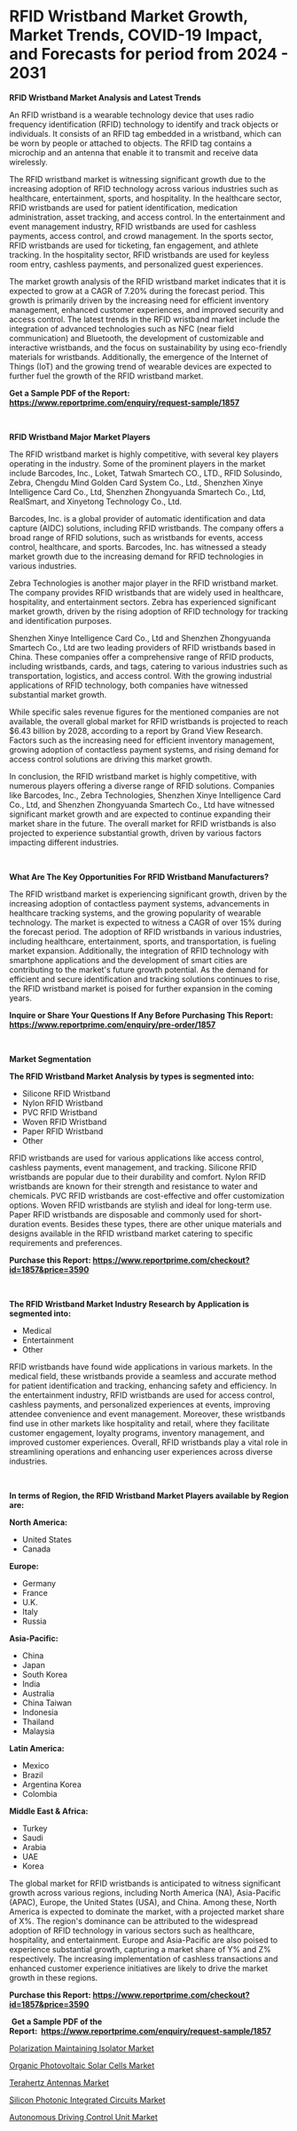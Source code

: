 <p><h1>RFID Wristband Market Growth, Market Trends, COVID-19 Impact, and Forecasts for period from 2024 - 2031</h1></p><p><strong>RFID Wristband Market Analysis and Latest Trends</strong></p>
<p><p>An RFID wristband is a wearable technology device that uses radio frequency identification (RFID) technology to identify and track objects or individuals. It consists of an RFID tag embedded in a wristband, which can be worn by people or attached to objects. The RFID tag contains a microchip and an antenna that enable it to transmit and receive data wirelessly.</p><p>The RFID wristband market is witnessing significant growth due to the increasing adoption of RFID technology across various industries such as healthcare, entertainment, sports, and hospitality. In the healthcare sector, RFID wristbands are used for patient identification, medication administration, asset tracking, and access control. In the entertainment and event management industry, RFID wristbands are used for cashless payments, access control, and crowd management. In the sports sector, RFID wristbands are used for ticketing, fan engagement, and athlete tracking. In the hospitality sector, RFID wristbands are used for keyless room entry, cashless payments, and personalized guest experiences.</p><p>The market growth analysis of the RFID wristband market indicates that it is expected to grow at a CAGR of 7.20% during the forecast period. This growth is primarily driven by the increasing need for efficient inventory management, enhanced customer experiences, and improved security and access control. The latest trends in the RFID wristband market include the integration of advanced technologies such as NFC (near field communication) and Bluetooth, the development of customizable and interactive wristbands, and the focus on sustainability by using eco-friendly materials for wristbands. Additionally, the emergence of the Internet of Things (IoT) and the growing trend of wearable devices are expected to further fuel the growth of the RFID wristband market.</p></p>
<p><strong>Get a Sample PDF of the Report:&nbsp; <a href="https://www.reportprime.com/enquiry/request-sample/1857">https://www.reportprime.com/enquiry/request-sample/1857</a></strong></p>
<p>&nbsp;</p>
<p><strong>RFID Wristband Major Market Players</strong></p>
<p><p>The RFID wristband market is highly competitive, with several key players operating in the industry. Some of the prominent players in the market include Barcodes, Inc., Loket, Tatwah Smartech CO., LTD., RFID Solusindo, Zebra, Chengdu Mind Golden Card System Co., Ltd., Shenzhen Xinye Intelligence Card Co., Ltd, Shenzhen Zhongyuanda Smartech Co., Ltd, RealSmart, and Xinyetong Technology Co., Ltd.</p><p>Barcodes, Inc. is a global provider of automatic identification and data capture (AIDC) solutions, including RFID wristbands. The company offers a broad range of RFID solutions, such as wristbands for events, access control, healthcare, and sports. Barcodes, Inc. has witnessed a steady market growth due to the increasing demand for RFID technologies in various industries.</p><p>Zebra Technologies is another major player in the RFID wristband market. The company provides RFID wristbands that are widely used in healthcare, hospitality, and entertainment sectors. Zebra has experienced significant market growth, driven by the rising adoption of RFID technology for tracking and identification purposes.</p><p>Shenzhen Xinye Intelligence Card Co., Ltd and Shenzhen Zhongyuanda Smartech Co., Ltd are two leading providers of RFID wristbands based in China. These companies offer a comprehensive range of RFID products, including wristbands, cards, and tags, catering to various industries such as transportation, logistics, and access control. With the growing industrial applications of RFID technology, both companies have witnessed substantial market growth.</p><p>While specific sales revenue figures for the mentioned companies are not available, the overall global market for RFID wristbands is projected to reach $6.43 billion by 2028, according to a report by Grand View Research. Factors such as the increasing need for efficient inventory management, growing adoption of contactless payment systems, and rising demand for access control solutions are driving this market growth.</p><p>In conclusion, the RFID wristband market is highly competitive, with numerous players offering a diverse range of RFID solutions. Companies like Barcodes, Inc., Zebra Technologies, Shenzhen Xinye Intelligence Card Co., Ltd, and Shenzhen Zhongyuanda Smartech Co., Ltd have witnessed significant market growth and are expected to continue expanding their market share in the future. The overall market for RFID wristbands is also projected to experience substantial growth, driven by various factors impacting different industries.</p></p>
<p>&nbsp;</p>
<p><strong>What Are The Key Opportunities For RFID Wristband Manufacturers?</strong></p>
<p><p>The RFID wristband market is experiencing significant growth, driven by the increasing adoption of contactless payment systems, advancements in healthcare tracking systems, and the growing popularity of wearable technology. The market is expected to witness a CAGR of over 15% during the forecast period. The adoption of RFID wristbands in various industries, including healthcare, entertainment, sports, and transportation, is fueling market expansion. Additionally, the integration of RFID technology with smartphone applications and the development of smart cities are contributing to the market's future growth potential. As the demand for efficient and secure identification and tracking solutions continues to rise, the RFID wristband market is poised for further expansion in the coming years.</p></p>
<p><strong>Inquire or Share Your Questions If Any Before Purchasing This Report: <a href="https://www.reportprime.com/enquiry/pre-order/1857">https://www.reportprime.com/enquiry/pre-order/1857</a></strong></p>
<p>&nbsp;</p>
<p><strong>Market Segmentation</strong></p>
<p><strong>The RFID Wristband Market Analysis by types is segmented into:</strong></p>
<p><ul><li>Silicone RFID Wristband</li><li>Nylon RFID Wristband</li><li>PVC RFID Wristband</li><li>Woven RFID Wristband</li><li>Paper RFID Wristband</li><li>Other</li></ul></p>
<p><p>RFID wristbands are used for various applications like access control, cashless payments, event management, and tracking. Silicone RFID wristbands are popular due to their durability and comfort. Nylon RFID wristbands are known for their strength and resistance to water and chemicals. PVC RFID wristbands are cost-effective and offer customization options. Woven RFID wristbands are stylish and ideal for long-term use. Paper RFID wristbands are disposable and commonly used for short-duration events. Besides these types, there are other unique materials and designs available in the RFID wristband market catering to specific requirements and preferences.</p></p>
<p><strong>Purchase this Report:&nbsp;<a href="https://www.reportprime.com/checkout?id=1857&price=3590">https://www.reportprime.com/checkout?id=1857&price=3590</a></strong></p>
<p>&nbsp;</p>
<p><strong>The RFID Wristband Market Industry Research by Application is segmented into:</strong></p>
<p><ul><li>Medical</li><li>Entertainment</li><li>Other</li></ul></p>
<p><p>RFID wristbands have found wide applications in various markets. In the medical field, these wristbands provide a seamless and accurate method for patient identification and tracking, enhancing safety and efficiency. In the entertainment industry, RFID wristbands are used for access control, cashless payments, and personalized experiences at events, improving attendee convenience and event management. Moreover, these wristbands find use in other markets like hospitality and retail, where they facilitate customer engagement, loyalty programs, inventory management, and improved customer experiences. Overall, RFID wristbands play a vital role in streamlining operations and enhancing user experiences across diverse industries.</p></p>
<p>&nbsp;</p>
<p><strong>In terms of Region, the RFID Wristband Market Players available by Region are:</strong></p>
<p>
    <p> <strong> North America: </strong>
        <ul>
            <li>United States</li>
            <li>Canada</li>
        </ul>
        </p> 
    <p> <strong> Europe: </strong>
        <ul>
            <li>Germany</li>
            <li>France</li>
            <li>U.K.</li>
            <li>Italy</li>
            <li>Russia</li>
        </ul>
        </p> 
    <p> <strong> Asia-Pacific: </strong>
        <ul>
            <li>China</li>
            <li>Japan</li>
            <li>South Korea</li>
            <li>India</li>
            <li>Australia</li>
            <li>China Taiwan</li>
            <li>Indonesia</li>
            <li>Thailand</li>
            <li>Malaysia</li>
        </ul>
        </p> 
    <p> <strong> Latin America: </strong>
        <ul>
            <li>Mexico</li>
            <li>Brazil</li>
            <li>Argentina Korea</li>
            <li>Colombia</li>
        </ul>
        </p> 
    <p> <strong> Middle East & Africa: </strong>
        <ul>
            <li>Turkey</li>
            <li>Saudi</li>
            <li>Arabia</li>
            <li>UAE</li>
            <li>Korea</li>
        </ul>
    </p>
    </p>
<p><p>The global market for RFID wristbands is anticipated to witness significant growth across various regions, including North America (NA), Asia-Pacific (APAC), Europe, the United States (USA), and China. Among these, North America is expected to dominate the market, with a projected market share of X%. The region's dominance can be attributed to the widespread adoption of RFID technology in various sectors such as healthcare, hospitality, and entertainment. Europe and Asia-Pacific are also poised to experience substantial growth, capturing a market share of Y% and Z% respectively. The increasing implementation of cashless transactions and enhanced customer experience initiatives are likely to drive the market growth in these regions.</p></p>
<p><strong>Purchase this Report: <a href="https://www.reportprime.com/checkout?id=1857&price=3590">https://www.reportprime.com/checkout?id=1857&price=3590</a></strong></p>
<p>&nbsp;<strong>Get a Sample PDF of the Report:&nbsp;&nbsp;<a href="https://www.reportprime.com/enquiry/request-sample/1857">https://www.reportprime.com/enquiry/request-sample/1857</a></strong></p>
<p><strong></strong></p>
<p><p><a href="https://github.com/kuntayevaz/Market-Research-Report-List-2/blob/main/polarization-maintaining-isolator-market.md">Polarization Maintaining Isolator Market</a></p><p><a href="https://github.com/kipkeeva/Market-Research-Report-List-2/blob/main/organic-photovoltaic-solar-cells-market.md">Organic Photovoltaic Solar Cells Market</a></p><p><a href="https://github.com/Krish2023na/Market-Research-Report-List-2/blob/main/terahertz-antennas-market.md">Terahertz Antennas Market</a></p><p><a href="https://github.com/zebdakicsin/Market-Research-Report-List-2/blob/main/silicon-photonic-integrated-circuits-market.md">Silicon Photonic Integrated Circuits Market</a></p><p><a href="https://github.com/provorikovar/Market-Research-Report-List-2/blob/main/autonomous-driving-control-unit-market.md">Autonomous Driving Control Unit Market</a></p></p>